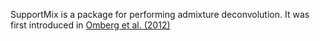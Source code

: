 SupportMix is a package for performing admixture deconvolution.  It was first introduced in [Omberg et al. (2012)](http://bmcgenet.biomedcentral.com/articles/10.1186/1471-2156-13-49)


